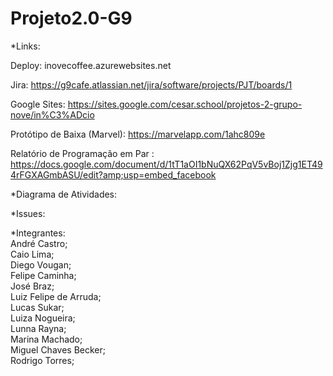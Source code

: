 # Projeto2.0-G9

*Links:  

Deploy: inovecoffee.azurewebsites.net

Jira: https://g9cafe.atlassian.net/jira/software/projects/PJT/boards/1  

Google Sites: https://sites.google.com/cesar.school/projetos-2-grupo-nove/in%C3%ADcio

Protótipo de Baixa (Marvel): https://marvelapp.com/1ahc809e 

Relatório de Programação em Par : https://docs.google.com/document/d/1tT1aOI1bNuQX62PqV5vBoj1Zjg1ET494rFGXAGmbASU/edit?amp;usp=embed_facebook

*Diagrama de Atividades:

*Issues:


*Integrantes:  
André Castro;  
Caio Lima;  
Diego Vougan;  
Felipe Caminha;  
José Braz;  
Luiz Felipe de Arruda;  
Lucas Sukar;  
Luiza Nogueira;  
Lunna Rayna;  
Marina Machado;  
Miguel Chaves Becker;  
Rodrigo Torres;
